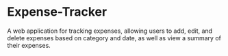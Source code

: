 # Expense-Tracker
A web application for tracking expenses, allowing users to add, edit, and delete expenses based on category and date, as well as view a summary of their expenses.
